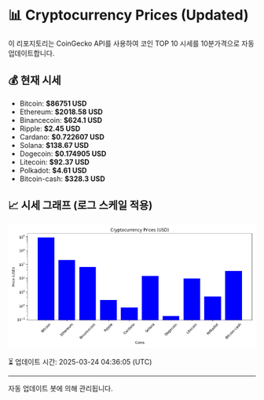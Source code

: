 
# 📊 Cryptocurrency Prices (Updated)

이 리포지토리는 CoinGecko API를 사용하여 코인 TOP 10 시세를 10분가격으로 자동 업데이트합니다.

## 💰 현재 시세
- Bitcoin: **$86751 USD**
- Ethereum: **$2018.58 USD**
- Binancecoin: **$624.1 USD**
- Ripple: **$2.45 USD**
- Cardano: **$0.722607 USD**
- Solana: **$138.67 USD**
- Dogecoin: **$0.174905 USD**
- Litecoin: **$92.37 USD**
- Polkadot: **$4.61 USD**
- Bitcoin-cash: **$328.3 USD**

## 📈 시세 그래프 (로그 스케일 적용)
![Crypto Prices](crypto_prices.png)

⏳ 업데이트 시간: 2025-03-24 04:36:05 (UTC)

---
자동 업데이트 봇에 의해 관리됩니다.
